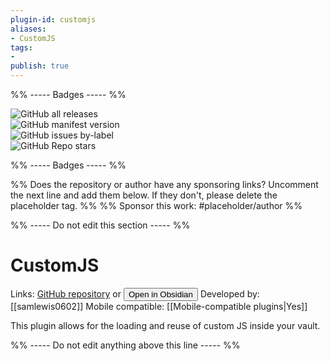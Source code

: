 ```yaml
---
plugin-id: customjs
aliases:
- CustomJS
tags: 
- 
publish: true
---
```


%% ----- Badges ----- %%

![GitHub all releases](https://img.shields.io/github/downloads/samlewis0602/obsidian-custom-js/total?color=573E7A&logo=github&style=for-the-badge)   
![GitHub manifest version](https://img.shields.io/github/manifest-json/v/samlewis0602/obsidian-custom-js?color=573E7A&logo=github&style=for-the-badge)   
![GitHub issues by-label](https://img.shields.io/github/issues/samlewis0602/obsidian-custom-js/help%20wanted?color=573E7A&logo=github&style=for-the-badge)   
![GitHub Repo stars](https://img.shields.io/github/stars/samlewis0602/obsidian-custom-js?color=573E7A&logo=github&style=for-the-badge)

%% ----- Badges ----- %%

%% Does the repository or author have any sponsoring links? Uncomment the next line and add them below. If they don't, please delete the placeholder tag. %%
%% Sponsor this work: #placeholder/author %%

%% ----- Do not edit this section ----- %%

# CustomJS

Links: [GitHub repository](https://github.com/samlewis0602/obsidian-custom-js) or [<button id=HH>Open in Obsidian</button>](obsidian://goto-plugin?id=customjs)
Developed by: [[samlewis0602]]
Mobile compatible: [[Mobile-compatible plugins|Yes]]

This plugin allows for the loading and reuse of custom JS inside your vault.

%% ----- Do not edit anything above this line ----- %% 
